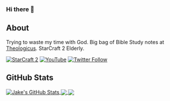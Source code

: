 ### Hi there 👋

## About

Trying to waste my time with God.
Big bag of Bible Study notes at [Theologicus](https://github.com/joelouthan/theologic.us). 
StarCraft 2 Elderly.

[![StarCraft 2](https://img.shields.io/badge/StarCraft%202-Nachoz%2311728-blue)](https://starcraft2.com/en-us/profile/1/1/9753175)
[![YouTube](https://img.shields.io/youtube/channel/subscribers/UC2OGCVvHpHJo9dTVSSDz7ZQ?style=social)](https://www.youtube.com/channel/UC2OGCVvHpHJo9dTVSSDz7ZQ)
[![Twitter Follow](https://img.shields.io/twitter/follow/JakeJCallahan?style=social)](https://twitter.com/JakeJCallahan)

## GitHub Stats

<a href="https://github.com/JacobCallahan/JacobCallahan">
  <img align="center" src="https://github-readme-stats.vercel.app/api?username=JacobCallahan&show_icons=true&line_height=27&count_private=true&theme=radical&hide=contribs" alt="Jake's GitHub Stats" />
</a>

<a href="https://github.com/JacobCallahan/JacobCallahan">
  <img align="center" src="https://github-readme-stats.vercel.app/api/top-langs/?username=JacobCallahan&hide=tex,css&&theme=radical&langs_count=6&layout=compact" />
</a>

<a href="https://github.com/JacobCallahan/Understanding">
  <img align="center" src="https://github-readme-stats.vercel.app/api/pin/?username=JacobCallahan&repo=Understanding&&theme=radical" />
</a>

<!--
**joelouthan/joelouthan** is a ✨ _special_ ✨ repository because its `README.md` (this file) appears on your GitHub profile.

Here are some ideas to get you started:

- 🔭 I’m currently working on ...
- 🌱 I’m currently learning ...
- 👯 I’m looking to collaborate on ...
- 🤔 I’m looking for help with ...
- 💬 Ask me about ...
- 📫 How to reach me: ...
- 😄 Pronouns: ...
- ⚡ Fun fact: ...
-->
